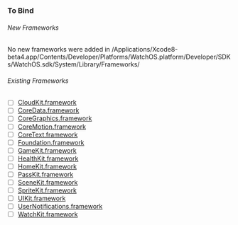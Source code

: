 ### To Bind
###### New Frameworks
No new frameworks were added in /Applications/Xcode8-beta4.app/Contents/Developer/Platforms/WatchOS.platform/Developer/SDKs/WatchOS.sdk/System/Library/Frameworks/

###### Existing Frameworks
- [ ] [CloudKit.framework](https://github.com/xamarin/xamarin-macios/wiki/CloudKit-watchOS-Beta4)
- [ ] [CoreData.framework](https://github.com/xamarin/xamarin-macios/wiki/CoreData-watchOS-Beta4)
- [ ] [CoreGraphics.framework](https://github.com/xamarin/xamarin-macios/wiki/CoreGraphics-watchOS-Beta4)
- [ ] [CoreMotion.framework](https://github.com/xamarin/xamarin-macios/wiki/CoreMotion-watchOS-Beta4)
- [ ] [CoreText.framework](https://github.com/xamarin/xamarin-macios/wiki/CoreText-watchOS-Beta4)
- [ ] [Foundation.framework](https://github.com/xamarin/xamarin-macios/wiki/Foundation-watchOS-Beta4)
- [ ] [GameKit.framework](https://github.com/xamarin/xamarin-macios/wiki/GameKit-watchOS-Beta4)
- [ ] [HealthKit.framework](https://github.com/xamarin/xamarin-macios/wiki/HealthKit-watchOS-Beta4)
- [ ] [HomeKit.framework](https://github.com/xamarin/xamarin-macios/wiki/HomeKit-watchOS-Beta4)
- [ ] [PassKit.framework](https://github.com/xamarin/xamarin-macios/wiki/PassKit-watchOS-Beta4)
- [ ] [SceneKit.framework](https://github.com/xamarin/xamarin-macios/wiki/SceneKit-watchOS-Beta4)
- [ ] [SpriteKit.framework](https://github.com/xamarin/xamarin-macios/wiki/SpriteKit-watchOS-Beta4)
- [ ] [UIKit.framework](https://github.com/xamarin/xamarin-macios/wiki/UIKit-watchOS-Beta4)
- [ ] [UserNotifications.framework](https://github.com/xamarin/xamarin-macios/wiki/UserNotifications-watchOS-Beta4)
- [ ] [WatchKit.framework](https://github.com/xamarin/xamarin-macios/wiki/WatchKit-watchOS-Beta4)
